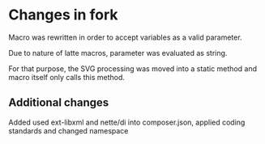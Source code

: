 # Changes in fork

Macro was rewritten in order to accept variables as a valid parameter.

Due to nature of latte macros, parameter was evaluated as string.

For that purpose, the SVG processing was moved into a static method and macro itself only calls this method.

## Additional changes

Added used ext-libxml and nette/di into composer.json, applied coding standards and changed namespace